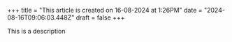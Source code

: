+++
title = "This article is created on 16-08-2024 at 1:26PM"
date = "2024-08-16T09:06:03.448Z"
draft = false
+++

  This is a description
        